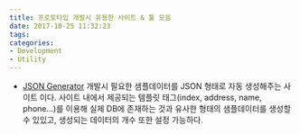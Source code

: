 ```yaml
---
title: 프로토타입 개발시 유용한 사이트 & 툴 모음
date: 2017-10-25 11:32:23
tags:
categories:
- Development
- Utility
---
```


* [JSON Generator](https://www.json-generator.com)
개발시 필요한 샘플데이터를 JSON 형태로 자동 생성해주는 사이트 이다.
사이트 내에서 제공되는 템플릿 태그(index, address, name, phone...)를 이용해
실제 DB에 존재하는 것과 유사한 형태의 샘플데이터를 생성할 수 있있고, 생성되는 데이터의 개수 또한 설정 가능하다.
